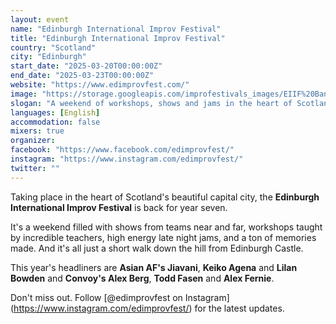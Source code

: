 ```yaml
---
layout: event
name: "Edinburgh International Improv Festival"
title: "Edinburgh International Improv Festival"
country: "Scotland"
city: "Edinburgh"
start_date: "2025-03-20T00:00:00Z"
end_date: "2025-03-23T00:00:00Z"
website: "https://www.edimprovfest.com/"
image: "https://storage.googleapis.com/improfestivals_images/EIIF%20Banner%20for%20Impro%20Fest%20Site%20-%20Edinburgh%20International%20Improv%20Festival.png"
slogan: "A weekend of workshops, shows and jams in the heart of Scotland’s capital city"
languages: [English]
accommodation: false
mixers: true
organizer: 
facebook: "https://www.facebook.com/edimprovfest/"
instagram: "https://www.instagram.com/edimprovfest/"
twitter: ""
---
```


Taking place in the heart of Scotland's beautiful capital city, the **Edinburgh International Improv Festival** is back for year seven.

It's a weekend filled with shows from teams near and far, workshops taught by incredible teachers, high energy late night jams, and a ton of memories made. And it's all just a short walk down the hill from Edinburgh Castle.

This year's headliners are **Asian AF's Jiavani**, **Keiko Agena** and **Lilan Bowden** and **Convoy's Alex Berg**, **Todd Fasen** and **Alex Fernie**.

Don't miss out. Follow [@edimprovfest on Instagram] (https://www.instagram.com/edimprovfest/) for the latest updates.

